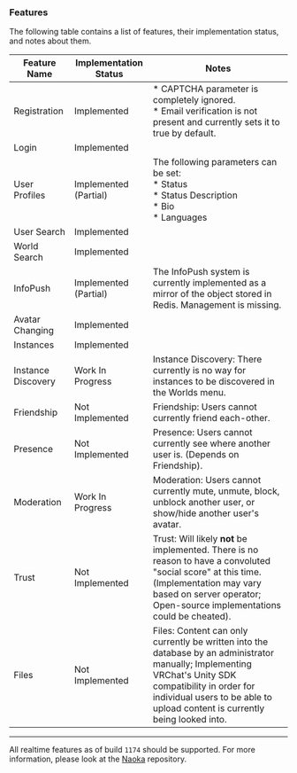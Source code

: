 ### Features
The following table contains a list of features, their implementation status, and notes about them.

| Feature Name       | Implementation Status | Notes                                                                                                                                                                                                                                 |
|--------------------|-----------------------|---------------------------------------------------------------------------------------------------------------------------------------------------------------------------------------------------------------------------------------|
| Registration       | Implemented           | * CAPTCHA parameter is completely ignored.<br/> * Email verification is not present and currently sets it to true by default.                                                                                                         |
| Login              | Implemented           |                                                                                                                                                                                                                                       |
| User Profiles      | Implemented (Partial) | The following parameters can be set:<br/>* Status<br/>* Status Description<br/>* Bio<br/>* Languages                                                                                                                                  |
| User Search        | Implemented           |                                                                                                                                                                                                                                       |
| World Search       | Implemented           |                                                                                                                                                                                                                                       |
| InfoPush           | Implemented (Partial) | The InfoPush system is currently implemented as a mirror of the object stored in Redis. Management is missing.                                                                                                                        |
| Avatar Changing    | Implemented           |                                                                                                                                                                                                                                       |
| Instances          | Implemented           |                                                                                                                                                                                                                                       |
| Instance Discovery | Work In Progress      | Instance Discovery: There currently is no way for instances to be discovered in the Worlds menu.                                                                                                                                      |
| Friendship         | Not Implemented       | Friendship: Users cannot currently friend each-other.                                                                                                                                                                                 |
| Presence           | Not Implemented       | Presence: Users cannot currently see where another user is. (Depends on Friendship).                                                                                                                                                  |
| Moderation         | Work In Progress      | Moderation: Users cannot currently mute, unmute, block, unblock another user, or show/hide another user's avatar.                                                                                                                     |
| Trust              | Not Implemented       | Trust: Will likely **not** be implemented. There is no reason to have a convoluted "social score" at this time. (Implementation may vary based on server operator; Open-source implementations could be cheated).                     |
| Files              | Not Implemented       | Files: Content can only currently be written into the database by an administrator manually; Implementing VRChat's Unity SDK compatibility in order for individual users to be able to upload content is currently being looked into. |

---

All realtime features as of build `1174` should be supported. For more information, please look at the [Naoka](https://gitlab.com/george/naoka-ng) repository.